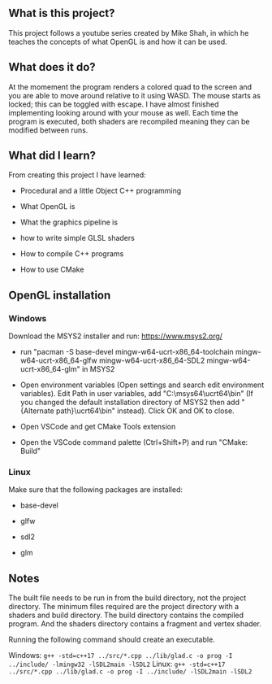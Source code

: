 ## What is this project?

This project follows a youtube series created by Mike Shah, in which he teaches the concepts of what OpenGL is and how it can be used.

## What does it do?

At the momement the program renders a colored quad to the screen and you are able to move around relative to it using WASD. The mouse starts as locked; this can be toggled with escape. I have almost finished implementing looking around with your mouse as well. Each time the program is executed, both shaders are recompiled meaning they can be modified between runs.

## What did I learn?

From creating this project I have learned:

- Procedural and a little Object C++ programming

- What OpenGL is

- What the graphics pipeline is

- how to write simple GLSL shaders

- How to compile C++ programs

- How to use CMake

## OpenGL installation

### Windows

Download the MSYS2 installer and run: https://www.msys2.org/

+ run "pacman -S base-devel mingw-w64-ucrt-x86_64-toolchain mingw-w64-ucrt-x86_64-glfw mingw-w64-ucrt-x86_64-SDL2 mingw-w64-ucrt-x86_64-glm" in MSYS2

+ Open environment variables (Open settings and search edit environment variables). Edit Path in user variables, add "C:\msys64\ucrt64\bin" (If you changed the default installation directory of MSYS2 then add "{Alternate path}\ucrt64\bin" instead). Click OK and OK to close.

+ Open VSCode and get CMake Tools extension

+ Open the VSCode command palette (Ctrl+Shift+P) and run "CMake: Build"

### Linux

Make sure that the following packages are installed:

+ base-devel

+ glfw

+ sdl2

+ glm

## Notes

The built file needs to be run in from the build directory, not the project directory. The minimum files required are the project directory with a shaders and build directory. The build directory contains the compiled program. And the shaders directory contains a fragment and vertex shader.

Running the following command should create an executable.

Windows:
```g++ -std=c++17 ../src/*.cpp ../lib/glad.c -o prog -I ../include/ -lmingw32 -lSDL2main -lSDL2```
Linux:
```g++ -std=c++17 ../src/*.cpp ../lib/glad.c -o prog -I ../include/ -lSDL2main -lSDL2```